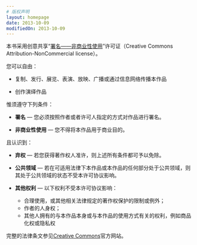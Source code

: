 ```yaml
---
# 版权声明
layout: homepage
date: 2013-10-09
modifiedOn: 2013-10-09
---
```


本书采用创意共享“[署名——非商业性使用](http://creativecommons.org/licenses/by-nc/3.0/deed.zh)”许可证（Creative Commons Attribution-NonCommercial license）。

您可以自由：

- 复制、发行、展览、表演、放映、广播或通过信息网络传播本作品

- 创作演绎作品

惟须遵守下列条件：

- **署名** — 您必须按照作者或者许可人指定的方式对作品进行署名。

- **非商业性使用** — 您不得将本作品用于商业目的。

且认识到：

- **弃权** — 若您获得著作权人准许，则上述所有条件都可予以免除。

- **公共领域** — 若在可适用法律下本作品或本作品的任何部分处于公共领域，则其处于公共领域的状态不受本许可协议影响。

- **其他权利** — 以下权利不受本许可协议影响：
    - 合理使用，或其他相关法律规定的著作权保护的限制或例外；
    - 作者的人身权；
    - 其他人拥有的与本作品本身或与本作品的使用方式有关的权利，例如商品化权或隐私权

完整的法律条文参见[Creative Commons](http://creativecommons.org/licenses/by-nc/3.0/legalcode)官方网站。
